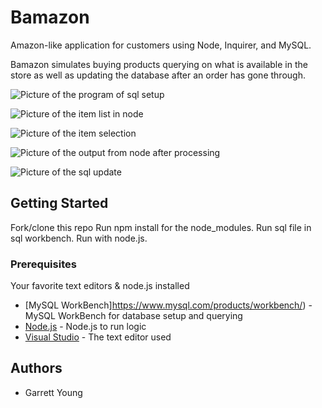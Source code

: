# Bamazon

Amazon-like application for customers using Node, Inquirer, and MySQL.

Bamazon simulates buying products querying on what is available in the store as well as updating the database after an order has gone through. 

![Picture of the program of sql setup](https://i.lensdump.com/i/WDMQbo.png)

![Picture of the item list in node](https://i.lensdump.com/i/WDMgrx.png)

![Picture of the item selection](https://i.lensdump.com/i/WDMjka.png)

![Picture of the output from node after processing](https://i.lensdump.com/i/WDM0le.png)

![Picture of the sql update](https://i.lensdump.com/i/WDM9t9.png)

## Getting Started

Fork/clone this repo 
Run npm install for the node_modules.
Run sql file in sql workbench.
Run with node.js.

### Prerequisites

Your favorite text editors & node.js installed

* [MySQL WorkBench]https://www.mysql.com/products/workbench/) - MySQL WorkBench for database setup and querying
* [Node.js](https://nodejs.org/en/) - Node.js to run logic
* [Visual Studio](https://visualstudio.microsoft.com/) - The text editor used


## Authors

* Garrett Young

